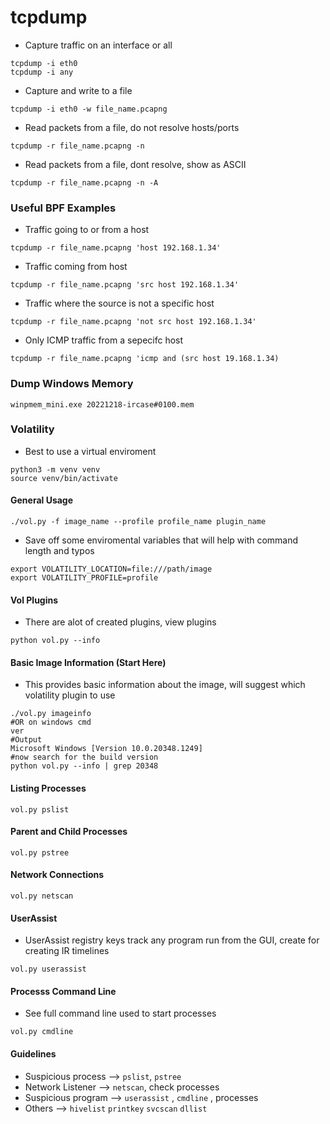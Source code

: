 # tcpdump

* Capture traffic on an interface or all&#x20;

```
tcpdump -i eth0
tcpdump -i any 
```

* Capture and write to a file&#x20;

```
tcpdump -i eth0 -w file_name.pcapng
```

* Read packets from a file, do not resolve hosts/ports

```
tcpdump -r file_name.pcapng -n 
```

* Read packets from a file, dont resolve, show as ASCII

```
tcpdump -r file_name.pcapng -n -A
```

### Useful BPF Examples

* Traffic going to or from a host&#x20;

```
tcpdump -r file_name.pcapng 'host 192.168.1.34'
```

* Traffic coming from host

```
tcpdump -r file_name.pcapng 'src host 192.168.1.34'
```

* Traffic where the source is not a specific host&#x20;

```
tcpdump -r file_name.pcapng 'not src host 192.168.1.34'
```

* Only ICMP traffic from a sepecifc host&#x20;

```
tcpdump -r file_name.pcapng 'icmp and (src host 19.168.1.34)
```

### Dump Windows Memory&#x20;

```
winpmem_mini.exe 20221218-ircase#0100.mem
```

### Volatility

* Best to use a virtual enviroment&#x20;

```
python3 -m venv venv
source venv/bin/activate
```

#### General Usage&#x20;

```
./vol.py -f image_name --profile profile_name plugin_name
```

* Save off some enviromental variables that will help with command length and typos

```
export VOLATILITY_LOCATION=file:///path/image
export VOLATILITY_PROFILE=profile
```

#### Vol Plugins

* There are alot of created plugins, view plugins

```
python vol.py --info
```

#### Basic Image Information (Start Here)

* This provides basic information about the image, will suggest which volatility plugin to use&#x20;

```
./vol.py imageinfo
#OR on windows cmd
ver
#Output 
Microsoft Windows [Version 10.0.20348.1249]
#now search for the build version 
python vol.py --info | grep 20348
```

#### Listing Processes

```
vol.py pslist
```

#### Parent and Child Processes&#x20;

```
vol.py pstree
```

#### Network Connections

```
vol.py netscan
```

#### UserAssist&#x20;

* UserAssist registry keys track any program run from the GUI, create for creating IR timelines

```
vol.py userassist
```

#### Processs Command Line&#x20;

* See full command line used to start processes&#x20;

```
vol.py cmdline
```

#### Guidelines

* Suspicious process --> `pslist`, `pstree`
* Network Listener --> `netscan`, check processes&#x20;
* Suspicious program --> `userassist` , `cmdline` , processes
* Others --> `hivelist` `printkey` `svcscan` `dllist`
